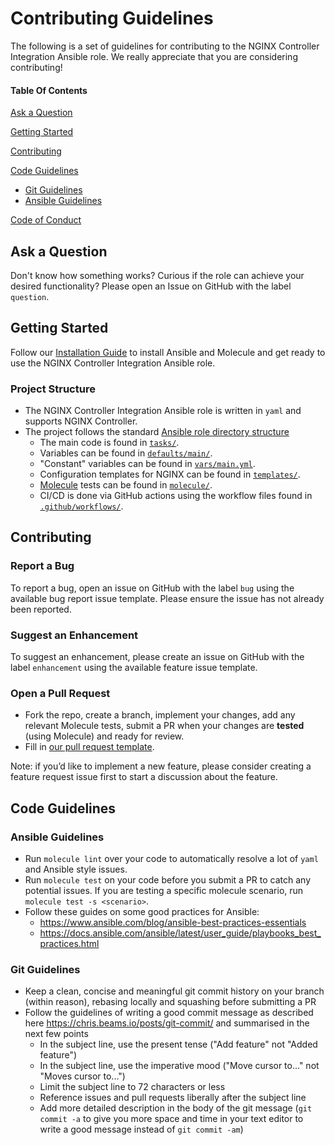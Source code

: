 # Contributing Guidelines

The following is a set of guidelines for contributing to the NGINX Controller Integration Ansible role. We really appreciate that you are considering contributing!

#### Table Of Contents

[Ask a Question](#ask-a-question)

[Getting Started](#getting-started)

[Contributing](#contributing)

[Code Guidelines](#code-guidelines)
*   [Git Guidelines](#git-guidelines)
*   [Ansible Guidelines](#ansible-guidelines)

[Code of Conduct](https://github.com/nginxinc/ansible-role-nginx_controller_integration_role/blob/main/CODE_OF_CONDUCT.md)

## Ask a Question

Don't know how something works? Curious if the role can achieve your desired functionality? Please open an Issue on GitHub with the label `question`.

## Getting Started

Follow our [Installation Guide](https://github.com/nginxinc/ansible-role-nginx_controller_integration_role/blob/main/README.md#Installation) to install Ansible and Molecule and get ready to use the NGINX Controller Integration Ansible role.

### Project Structure

*   The NGINX Controller Integration Ansible role is written in `yaml` and supports NGINX Controller.
*   The project follows the standard [Ansible role directory structure](https://docs.ansible.com/ansible/latest/user_guide/playbooks_reuse_roles.html)
    *   The main code is found in [`tasks/`](https://github.com/nginxinc/ansible-role-nginx_controller_integration_role/blob/main/tasks/).
    *   Variables can be found in [`defaults/main/`](https://github.com/nginxinc/ansible-role-nginx_controller_integration_role/blob/main/defaults/main/).
    *   "Constant" variables can be found in [`vars/main.yml`](https://github.com/nginxinc/ansible-role-nginx_controller_integration_role/blob/main/vars/main.yml).
    *   Configuration templates for NGINX can be found in [`templates/`](https://github.com/nginxinc/ansible-role-nginx_controller_integration_role/blob/main/templates/).
    *   [Molecule](https://molecule.readthedocs.io/) tests can be found in [`molecule/`](https://github.com/nginxinc/ansible-role-nginx_controller_integration_role/blob/main/molecule/).
    *   CI/CD is done via GitHub actions using the workflow files found in [`.github/workflows/`](https://github.com/nginxinc/ansible-role-nginx_controller_integration_role/blob/main/.github/workflows/).

## Contributing

### Report a Bug

To report a bug, open an issue on GitHub with the label `bug` using the available bug report issue template. Please ensure the issue has not already been reported.

### Suggest an Enhancement

To suggest an enhancement, please create an issue on GitHub with the label `enhancement` using the available feature issue template.

### Open a Pull Request

*   Fork the repo, create a branch, implement your changes, add any relevant Molecule tests, submit a PR when your changes are **tested** (using Molecule) and ready for review.
*   Fill in [our pull request template](https://github.com/nginxinc/ansible-role-nginx_controller_integration_role/blob/main/.github/pull_request_template.md).

Note: if you’d like to implement a new feature, please consider creating a feature request issue first to start a discussion about the feature.

## Code Guidelines

### Ansible Guidelines

*   Run `molecule lint` over your code to automatically resolve a lot of `yaml` and Ansible style issues.
*   Run `molecule test` on your code before you submit a PR to catch any potential issues. If you are testing a specific molecule scenario, run `molecule test -s <scenario>`.
*   Follow these guides on some good practices for Ansible:
    *   <https://www.ansible.com/blog/ansible-best-practices-essentials>
    *   <https://docs.ansible.com/ansible/latest/user_guide/playbooks_best_practices.html>

### Git Guidelines

*   Keep a clean, concise and meaningful git commit history on your branch (within reason), rebasing locally and squashing before submitting a PR
*   Follow the guidelines of writing a good commit message as described here <https://chris.beams.io/posts/git-commit/> and summarised in the next few points
    *   In the subject line, use the present tense ("Add feature" not "Added feature")
    *   In the subject line, use the imperative mood ("Move cursor to..." not "Moves cursor to...")
    *   Limit the subject line to 72 characters or less
    *   Reference issues and pull requests liberally after the subject line
    *   Add more detailed description in the body of the git message (`git commit -a` to give you more space and time in your text editor to write a good message instead of `git commit -am`)
